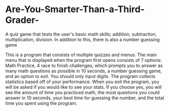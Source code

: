 # Are-You-Smarter-Than-a-Third-Grader-

A quiz game that tests the user's basic math skills; addition, subtraction, multiplication, division. In addition to this, there is also a number guessing game

This is a program that consists of multiple quizzes and menus. The main menu that is displayed when the program first opens consists of 7 options: Math Practice, 4 race to finish challenges, which prompts you to answer as many math questions as possible in 10 seconds, a number guessing game, and an option to exit. You should only input digits. 
The program collects statistics based off of your performance. When you exit the program, you will be asked if you would like to see your stats. If you choose yes, you will see the amount of time you practiced math, the most questions you could answer in 10 seconds, your best time for guessing the number, and the total time you spent using the program. 

